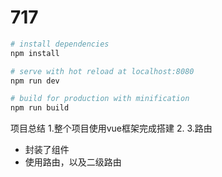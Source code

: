 # 717

``` bash
# install dependencies
npm install

# serve with hot reload at localhost:8080
npm run dev

# build for production with minification
npm run build
```
 项目总结
 1.整个项目使用vue框架完成搭建
 2.
 3.路由
  * 封装了组件
  * 使用路由，以及二级路由
